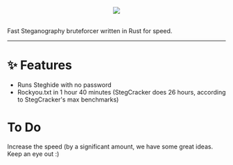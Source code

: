 <p align="center">
<img src="logo.png">
</p>

<br>
Fast Steganography bruteforcer written in Rust for speed.
</p>
<hr>


# ✨ Features
* Runs Steghide with no password
* Rockyou.txt in 1 hour 40 minutes (StegCracker does 26 hours, according to StegCracker's max benchmarks)

# To Do
Increase the speed (by a significant amount, we have some great ideas. Keep an eye out :)
